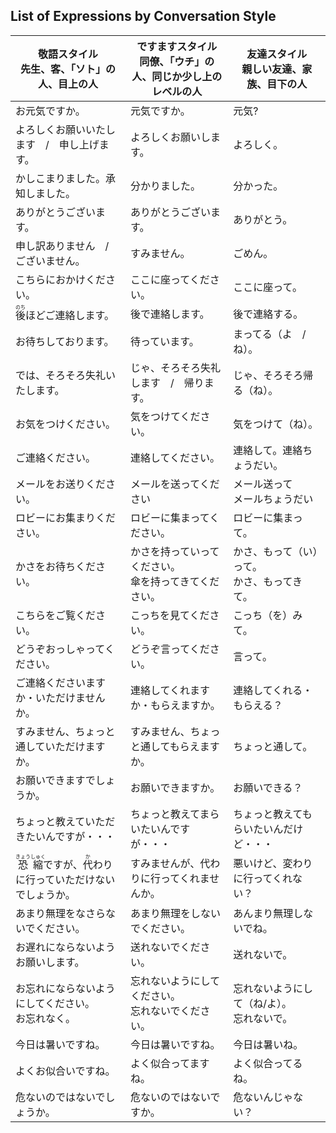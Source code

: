 ## List of Expressions by Conversation Style

|敬語スタイル</br>先生、客、「ソト」の人、目上の人|ですますスタイル</br>同僚、「ウチ」の人、同じか少し上のレベルの人|友達スタイル</br>親しい友達、家族、目下の人|
| --- | --- | --- |
|お元気ですか。|元気ですか。|元気?|
|よろしくお願いいたします　/　申し上げます。|よろしくお願いします。|よろしく。|
|かしこまりました。承知しました。|分かりました。|分かった。|
|ありがとうございます。|ありがとうございます。|ありがとう。|
|申し訳ありません　/　ございません。|すみません。|ごめん。|
|こちらにおかけください。|ここに座ってください。|ここに座って。|
|<ruby>後<rt>のち</rt></ruby>ほどご連絡します。|後で連絡します。|後で連絡する。|
|お待ちしております。|待っています。|まってる（よ　/　ね）。|
|では、そろそろ失礼いたします。|じゃ、そろそろ失礼します　/　帰ります。|じゃ、そろそろ帰る（ね）。|
|お気をつけください。|気をつけてください。|気をつけて（ね）。|
|ご連絡ください。|連絡してください。|連絡して。連絡ちょうだい。|
|メールをお送りください。|メールを送ってください|メール送って</br>メールちょうだい|
|ロビーにお集まりください。|ロビーに集まってください。|ロビーに集まって。|
|かさをお待ちください。|かさを持っていってください。</br>傘を持ってきてください。|かさ、もって（い）って。</br>かさ、もってきて。|
|こちらをご覧ください。|こっちを見てください。|こっち（を）みて。|
|どうぞおっしゃってください。|どうぞ言ってください。|言って。|
|ご連絡くださいますか・いただけませんか。|連絡してくれますか・もらえますか。|連絡してくれる・もらえる？|
|すみません、ちょっと通していただけますか。|すみません、ちょっと通してもらえますか。|ちょっと通して。|
|お願いできますでしょうか。|お願いできますか。|お願いできる？|
|ちょっと教えていただきたいんですが・・・|ちょっと教えてまらいたいんですが・・・|ちょっと教えてもらいたいんだけど・・・|
|<ruby>恐<rt>きょう</rt>縮<rt>しゅく</rt></ruby>ですが、<ruby>代<rt>か</rt></ruby>わりに行っていただけないでしょうか。|すみませんが、代わりに行ってくれませんか。|悪いけど、変わりに行ってくれない？|
|あまり無理をなさらないでください。|あまり無理をしないでください。|あんまり無理しないでね。|
|お遅れにならないようお願いします。|送れないでください。|送れないで。|
|お忘れにならないようにしてください。</br>お忘れなく。|忘れないようにしてください。</br>忘れないでください。|忘れないようにして（ね/よ）。</br>忘れないで。|
|今日は暑いですね。|今日は暑いですね。|今日は暑いね。|
|よくお似合いですね。|よく似合ってますね。|よく似合ってるね。|
|危ないのではないでしょうか。|危ないのではないですか。|危ないんじゃない？|